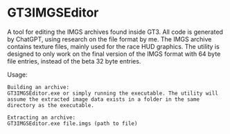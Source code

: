 # GT3IMGSEditor
A tool for editing the IMGS archives found inside GT3. All code is generated by ChatGPT, using research on the file format by me.
The IMGS archive contains texture files, mainly used for the race HUD graphics. The utility is designed to only work on the final version of the IMGS format with 64 byte file entries, instead of the beta 32 byte entries.

Usage:
````
Building an archive:
GT3IMGSEditor.exe or simply running the executable. The utility will assume the extracted image data exists in a folder in the same directory as the executable.

Extracting an archive:
GT3IMGSEditor.exe file.imgs (path to file)
````
